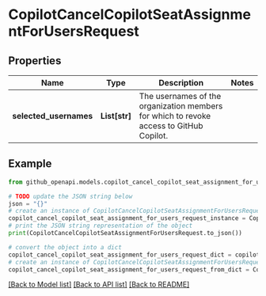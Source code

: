 # CopilotCancelCopilotSeatAssignmentForUsersRequest


## Properties

Name | Type | Description | Notes
------------ | ------------- | ------------- | -------------
**selected_usernames** | **List[str]** | The usernames of the organization members for which to revoke access to GitHub Copilot. | 

## Example

```python
from github_openapi.models.copilot_cancel_copilot_seat_assignment_for_users_request import CopilotCancelCopilotSeatAssignmentForUsersRequest

# TODO update the JSON string below
json = "{}"
# create an instance of CopilotCancelCopilotSeatAssignmentForUsersRequest from a JSON string
copilot_cancel_copilot_seat_assignment_for_users_request_instance = CopilotCancelCopilotSeatAssignmentForUsersRequest.from_json(json)
# print the JSON string representation of the object
print(CopilotCancelCopilotSeatAssignmentForUsersRequest.to_json())

# convert the object into a dict
copilot_cancel_copilot_seat_assignment_for_users_request_dict = copilot_cancel_copilot_seat_assignment_for_users_request_instance.to_dict()
# create an instance of CopilotCancelCopilotSeatAssignmentForUsersRequest from a dict
copilot_cancel_copilot_seat_assignment_for_users_request_from_dict = CopilotCancelCopilotSeatAssignmentForUsersRequest.from_dict(copilot_cancel_copilot_seat_assignment_for_users_request_dict)
```
[[Back to Model list]](../README.md#documentation-for-models) [[Back to API list]](../README.md#documentation-for-api-endpoints) [[Back to README]](../README.md)


